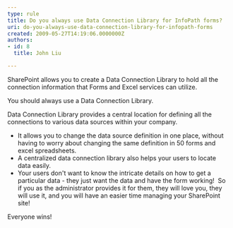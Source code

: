 ```yaml
---
type: rule
title: Do you always use Data Connection Library for InfoPath forms?
uri: do-you-always-use-data-connection-library-for-infopath-forms
created: 2009-05-27T14:19:06.0000000Z
authors:
- id: 8
  title: John Liu

---
```


SharePoint allows you to create a Data Connection Library to hold all the connection information that Forms and Excel services can utilize.

You should always use a Data Connection Library.

Data Connection Library provides a central location for defining all the connections to various data sources within your company.

- It allows you to change the data source definition in one place, without having to worry about changing the same definition in 50 forms and excel spreadsheets.
- A centralized data connection library also helps your users to locate data easily.
- Your users don't want to know the intricate details on how to get a particular data - they just want the data and have the form working!  So if you as the administrator provides it for them, they will love you, they will use it, and you will have an easier time managing your SharePoint site!​

Everyone wins!

